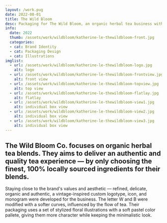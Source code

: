```yaml
---
layout: /work.pug
date: 2022-08-01
title: The Wild Bloom
desc: Packaging for The Wild Bloom, an organic herbal tea business with a refined, delicate, organic and authentic aesthetics.
info:
  date: 2022
  thumb: /assets/work/wildbloom/katherine-le-thewildbloom-front.jpg
  categories:
  - cat: Brand Identity
  - cat: Packaging Design
  - cat: Illustrations
imglist:
  - url: /assets/work/wildbloom/katherine-le-thewildbloom-logo.jpg
    alt: logo
  - url: /assets/work/wildbloom/katherine-le-thewildbloom-frontview.jpg
    alt: front view
  - url: /assets/work/wildbloom/katherine-le-thewildbloom-topview.jpg
    alt: top view
  - url: /assets/work/wildbloom/katherine-le-thewildbloom-flatlay.jpg
    alt: flatlay
  - url: /assets/work/wildbloom/katherine-le-thewildbloom-view1.jpg
    alt: individual box view
  - url: /assets/work/wildbloom/katherine-le-thewildbloom-view2.jpg
    alt: individual box view
  - url: /assets/work/wildbloom/katherine-le-thewildbloom-view3.jpg
    alt: individual box view
---
```

## The Wild Bloom Co. focuses on organic herbal tea blends. They aims to deliver an authentic and quality tea experience &mdash; by only choosing the finest, 100% locally sourced ingredients for their blends.

Staying close to the brand's values and aesthetic &mdash; refined, delicate, organic and authentic, a vintage-inspired custom logotype, icon, and monogram were developed for the business. The letter W and B were modified with a softer curves, influenced by the flow of tea. Their packaging uses a set of stylized floral illustrations with a soft pastel color pallete, giving them more character while keeping the minimalistic look.